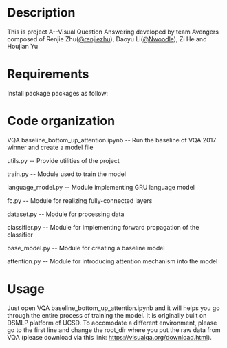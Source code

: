 Description
===========

This is project A--Visual Question Answering developed by team Avengers composed of Renjie Zhu([@renjiezhu](https://github.com/renjiezhu)), Daoyu Li([@Nwoodle](https://github.com/Nwoodle)), Zi He and Houjian Yu

Requirements
============

Install package packages as follow:


Code organization
=================

VQA baseline_bottom_up_attention.ipynb -- Run the baseline of VQA 2017 winner and create a model file

utils.py -- Provide utilities of the project

train.py -- Module used to train the model

language_model.py -- Module implementing GRU language model

fc.py -- Module for realizing fully-connected layers

dataset.py -- Module for processing data

classifier.py -- Module for implementing forward propagation of the classifier

base_model.py -- Module for creating a baseline model

attention.py -- Module for introducing attention mechanism into the model 

Usage
=================

Just open VQA baseline_bottom_up_attention.ipynb and it will helps you go through the entire process of training the model. It is originally built on DSMLP platform of UCSD. To accomodate a different environment, please go to the first line and change the root_dir where you put the raw data from VQA (please download via this link: https://visualqa.org/download.html).

